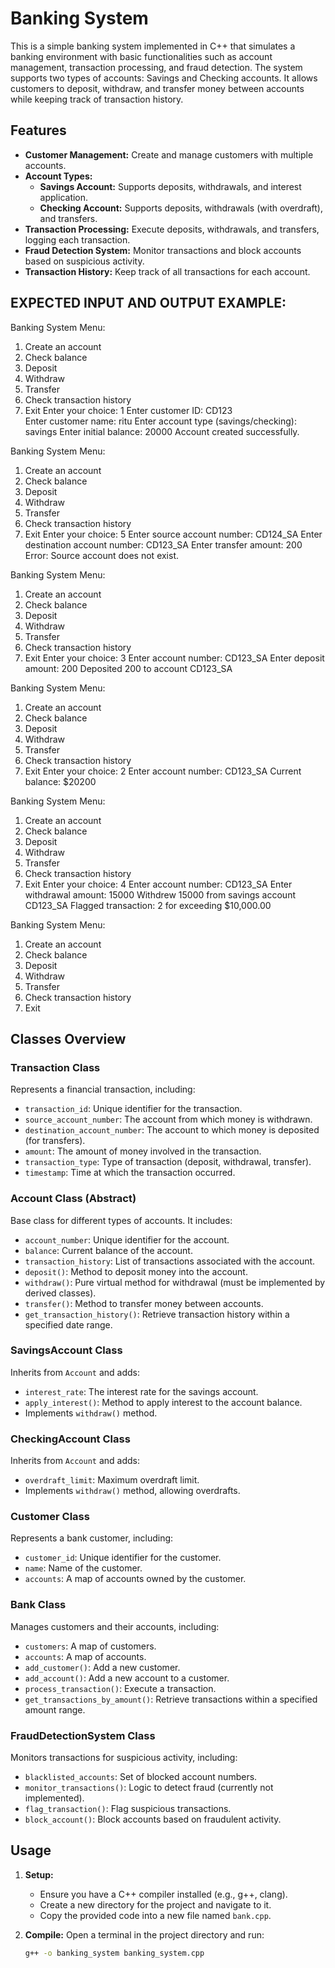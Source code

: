 # Banking System

This is a simple banking system implemented in C++ that simulates a banking environment with basic functionalities such as account management, transaction processing, and fraud detection. The system supports two types of accounts: Savings and Checking accounts. It allows customers to deposit, withdraw, and transfer money between accounts while keeping track of transaction history.

## Features

- **Customer Management:** Create and manage customers with multiple accounts.
- **Account Types:**
  - **Savings Account:** Supports deposits, withdrawals, and interest application.
  - **Checking Account:** Supports deposits, withdrawals (with overdraft), and transfers.
- **Transaction Processing:** Execute deposits, withdrawals, and transfers, logging each transaction.
- **Fraud Detection System:** Monitor transactions and block accounts based on suspicious activity.
- **Transaction History:** Keep track of all transactions for each account.

## EXPECTED INPUT AND OUTPUT EXAMPLE:
Banking System Menu:
1. Create an account
2. Check balance
3. Deposit
4. Withdraw
5. Transfer
6. Check transaction history
7. Exit
Enter your choice: 1
Enter customer ID: CD123   
Enter customer name: ritu
Enter account type (savings/checking): savings
Enter initial balance: 20000
Account created successfully.

Banking System Menu:
1. Create an account
2. Check balance
3. Deposit
4. Withdraw
5. Transfer
6. Check transaction history
7. Exit
Enter your choice: 5
Enter source account number: CD124_SA
Enter destination account number: CD123_SA
Enter transfer amount: 200
Error: Source account does not exist.

Banking System Menu:
1. Create an account
2. Check balance
3. Deposit
4. Withdraw
5. Transfer
6. Check transaction history
7. Exit
Enter your choice: 3
Enter account number: CD123_SA
Enter deposit amount: 200
Deposited 200 to account CD123_SA

Banking System Menu:
1. Create an account
2. Check balance
3. Deposit
4. Withdraw
5. Transfer
6. Check transaction history
7. Exit
Enter your choice: 2
Enter account number: CD123_SA
Current balance: $20200

Banking System Menu:
1. Create an account
2. Check balance
3. Deposit
4. Withdraw
5. Transfer
6. Check transaction history
7. Exit
Enter your choice: 4
Enter account number: CD123_SA
Enter withdrawal amount: 15000
Withdrew 15000 from savings account CD123_SA
Flagged transaction: 2 for exceeding $10,000.00

Banking System Menu:
1. Create an account
2. Check balance
3. Deposit
4. Withdraw
5. Transfer
6. Check transaction history
7. Exit

## Classes Overview

### Transaction Class

Represents a financial transaction, including:
- `transaction_id`: Unique identifier for the transaction.
- `source_account_number`: The account from which money is withdrawn.
- `destination_account_number`: The account to which money is deposited (for transfers).
- `amount`: The amount of money involved in the transaction.
- `transaction_type`: Type of transaction (deposit, withdrawal, transfer).
- `timestamp`: Time at which the transaction occurred.

### Account Class (Abstract)

Base class for different types of accounts. It includes:
- `account_number`: Unique identifier for the account.
- `balance`: Current balance of the account.
- `transaction_history`: List of transactions associated with the account.
- `deposit()`: Method to deposit money into the account.
- `withdraw()`: Pure virtual method for withdrawal (must be implemented by derived classes).
- `transfer()`: Method to transfer money between accounts.
- `get_transaction_history()`: Retrieve transaction history within a specified date range.

### SavingsAccount Class

Inherits from `Account` and adds:
- `interest_rate`: The interest rate for the savings account.
- `apply_interest()`: Method to apply interest to the account balance.
- Implements `withdraw()` method.

### CheckingAccount Class

Inherits from `Account` and adds:
- `overdraft_limit`: Maximum overdraft limit.
- Implements `withdraw()` method, allowing overdrafts.

### Customer Class

Represents a bank customer, including:
- `customer_id`: Unique identifier for the customer.
- `name`: Name of the customer.
- `accounts`: A map of accounts owned by the customer.

### Bank Class

Manages customers and their accounts, including:
- `customers`: A map of customers.
- `accounts`: A map of accounts.
- `add_customer()`: Add a new customer.
- `add_account()`: Add a new account to a customer.
- `process_transaction()`: Execute a transaction.
- `get_transactions_by_amount()`: Retrieve transactions within a specified amount range.

### FraudDetectionSystem Class

Monitors transactions for suspicious activity, including:
- `blacklisted_accounts`: Set of blocked account numbers.
- `monitor_transactions()`: Logic to detect fraud (currently not implemented).
- `flag_transaction()`: Flag suspicious transactions.
- `block_account()`: Block accounts based on fraudulent activity.

## Usage

1. **Setup:**
   - Ensure you have a C++ compiler installed (e.g., g++, clang).
   - Create a new directory for the project and navigate to it.
   - Copy the provided code into a new file named `bank.cpp`.

2. **Compile:**
   Open a terminal in the project directory and run:
   ```bash
   g++ -o banking_system banking_system.cpp
